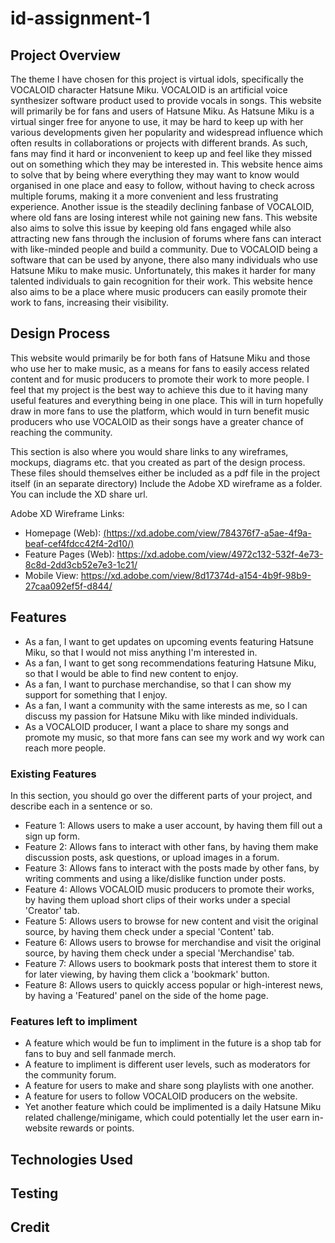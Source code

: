 # id-assignment-1

## Project Overview
The theme I have chosen for this project is virtual idols, specifically the VOCALOID character Hatsune Miku. VOCALOID is an artificial voice synthesizer software product used to provide vocals in songs. This website will primarily be for fans and users of Hatsune Miku. As Hatsune Miku is a virtual singer free for anyone to use, it may be hard to keep up with her various developments given her popularity and widespread influence which often results in collaborations or projects with different brands. As such, fans may find it hard or inconvenient to keep up and feel like they missed out on something which they may be interested in. This website hence aims to solve that by being where everything they may want to know would organised in one place and easy to follow, without having to check across multiple forums, making it a more convenient and less frustrating experience. Another issue is the steadily declining fanbase of VOCALOID, where old fans are losing interest while not gaining new fans. This website also aims to solve this issue by keeping old fans engaged while also attracting new fans through the inclusion of forums where fans can interact with like-minded people and build a community. Due to VOCALOID being a software that can be used by anyone, there also many individuals who use Hatsune Miku to make music. Unfortunately, this makes it harder for many talented individuals to gain recognition for their work. This website hence also aims to be a place where music producers can easily promote their work to fans, increasing their visibility. 

## Design Process
This website would primarily be for both fans of Hatsune Miku and those who use her to make music, as a means for fans to easily access related content and for music producers to promote their work to more people. I feel that my project is the best way to achieve this due to it having many useful features and everything being in one place. This will in turn hopefully draw in more fans to use the platform, which would in turn benefit music producers who use VOCALOID as their songs have a greater chance of reaching the community.

This section is also where you would share links to any wireframes, mockups, diagrams etc. that you created as part of the design process. These files should themselves either be included as a pdf file in the project itself (in an separate directory) Include the Adobe XD wireframe as a folder. You can include the XD share url.

Adobe XD Wireframe Links:
+ Homepage (Web): [(https://xd.adobe.com/view/784376f7-a5ae-4f9a-beaf-cef4fdcc42f4-2d10/)](https://xd.adobe.com/view/784376f7-a5ae-4f9a-beaf-cef4fdcc42f4-2d10/)
+ Feature Pages (Web): https://xd.adobe.com/view/4972c132-532f-4e73-8c8d-2dd3cb52e7e3-1c21/
+ Mobile View: https://xd.adobe.com/view/8d17374d-a154-4b9f-98b9-27caa092ef5f-d844/

## Features
+ As a fan, I want to get updates on upcoming events featuring Hatsune Miku, so that I would not miss anything I'm interested in.
+ As a fan, I want to get song recommendations featuring Hatsune Miku, so that I would be able to find new content to enjoy.
+ As a fan, I want to purchase merchandise, so that I can show my support for something that I enjoy. 
+ As a fan, I want a community with the same interests as me, so I can discuss my passion for Hatsune Miku with like minded individuals.
+ As a VOCALOID producer, I want a place to share my songs and promote my music, so that more fans can see my work and wy work can reach more people. 

### Existing Features
In this section, you should go over the different parts of your project, and describe each in a sentence or so.
+ Feature 1: Allows users to make a user account, by having them fill out a sign up form. 
+ Feature 2: Allows fans to interact with other fans, by having them make discussion posts, ask questions, or upload images in a forum. 
+ Feature 3: Allows fans to interact with the posts made by other fans, by writing comments and using a like/dislike function under posts. 
+ Feature 4: Allows VOCALOID music producers to promote their works, by having them upload short clips of their works under a special 'Creator' tab. 
+ Feature 5: Allows users to browse for new content and visit the original source, by having them check under a special 'Content' tab. 
+ Feature 6: Allows users to browse for merchandise and visit the original source, by having them check under a special 'Merchandise' tab. 
+ Feature 7: Allows users to bookmark posts that interest them to store it for later viewing, by having them click a 'bookmark' button. 
+ Feature 8: Allows users to quickly access popular or high-interest news, by having a 'Featured' panel on the side of the home page. 

### Features left to impliment 
+ A feature which would be fun to impliment in the future is a shop tab for fans to buy and sell fanmade merch. 
+ A feature to impliment is different user levels, such as moderators for the community forum. 
+ A feature for users to make and share song playlists with one another.
+ A feature for users to follow VOCALOID producers on the website.  
+ Yet another feature which could be implimented is a daily Hatsune Miku related challenge/minigame, which could potentially let the user earn in-website rewards or points. 

## Technologies Used

## Testing

## Credit 
